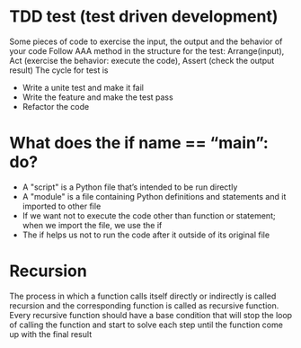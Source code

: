 # TDD test (test driven development)
Some pieces of code to exercise the input, the output and the behavior of your code 
Follow AAA method in the structure for the test:
Arrange(input), Act (exercise the behavior: execute the code), Assert (check the output result)
The cycle for test is 
-	Write a unite test and make it fail
-	Write the feature and make the test pass
-	Refactor the code 

# What does the if __name__ == “__main__”: do?
-	A "script" is a Python file that’s intended to be run directly
-	A "module" is a file containing Python definitions and statements and it imported to other file 
-	If we want not to execute the code other than function or statement; when we import the file, we use the if 
-	The if helps us not to run the code after it outside of its original file
# Recursion 
The process in which a function calls itself directly or indirectly is called recursion and the corresponding function is called as recursive function. 
Every recursive function should have a base condition that will stop the loop of calling the function and start to solve each step until the function come up with the final result  
